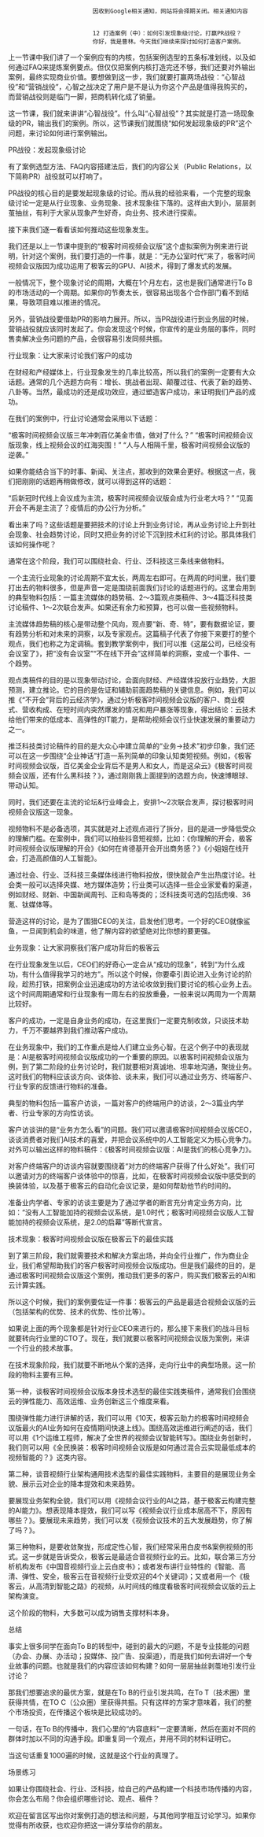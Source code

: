 
                            
                            因收到Google相关通知，网站将会择期关闭。相关通知内容
                            
                            
                            12 打造案例（中）：如何引发现象级讨论，打赢PR战役？
                            你好，我是曹林。今天我们继续来探讨如何打造客户案例。

上一节课中我们讲了一个案例应有的内核，包括案例选型的五条标准划线，以及如何通过FAQ来提炼案例要点。但仅仅把案例内核打造完还不够，我们还要对外输出案例，最终实现商业价值。要想做到这一步，我们就要打赢两场战役：“心智战役”和“营销战役”，心智之战决定了用户是不是认为你这个产品是值得我购买的，而营销战役则是临门一脚，把商机转化成了销量。

这一节课，我们就来讲讲“心智战役”。什么叫“心智战役”？其实就是打造一场现象级的PR，输出我们的案例。所以，这节课我们就围绕“如何发起现象级的PR”这个问题，来讨论如何进行案例输出。

PR战役：发起现象级讨论

有了案例选型方法、FAQ内容搭建法后，我们的内容公关（Public Relations，以下简称PR）战役就可以打响了。

PR战役的核心目的是要发起现象级的讨论。而从我的经验来看，一个完整的现象级讨论一定是从行业现象、业务现象、技术现象往下落的。这样由大到小，层层剥茧抽丝，有利于大家从现象产生好奇，向业务、技术进行探索。



接下来我们逐一看看该如何推动这些现象发生。

我们还是以上一节课中提到的“极客时间视频会议版”这个虚拟案例为例来进行说明，针对这个案例，我们要打造的一件事，就是：“无办公室时代”来了，极客时间视频会议版因为成功运用了极客云的GPU、AI技术，得到了爆发式的发展。

一般情况下，整个现象讨论的周期，大概在1个月左右，这也是我们通常进行To B的市场活动的一个周期。如果你的节奏太长，很容易出现各个合作部门看不到结果，导致项目难以推进的情况。



另外，营销战役要借助PR的影响力展开。所以，当PR战役进行到业务层的时候，营销战役就应该同时发起了。你会发现这个时候，你宣传的是业务层的事件，同时售卖解决业务问题的产品，会很容易引发同频共振。

行业现象：让大家来讨论我们客户的成功

在财经和产经媒体上，行业现象发生的几率比较高，所以我们的案例一定要有大众话题。通常的几个选题方向有：增长、挑战者出现、颠覆过往、代表了新的趋势、八卦等。当然，最成功的还是成功效应，通过塑造客户成功，来证明我们产品的成功。

在我们的案例中，行业讨论通常会采用以下话题：


“极客时间视频会议版三年冲刺百亿美金市值，做对了什么？”
“极客时间视频会议版现象，线上视频会议的红海突围！”
“人与人相隔千里，极客时间视频会议版的逆袭。”


如果你能结合当下的时事、新闻、关注点，那收到的效果会更好。根据这一点，我们把刚刚的话题再稍做修改，就可以得到这样的话题：


“后新冠时代线上会议成为主流，极客时间视频会议版会成为行业老大吗？”
“见面开会不再是主流了？疫情后的办公行为分析。”


看出来了吗？这些话题是要把技术的讨论上升到业务讨论，再从业务讨论上升到社会现象、社会趋势讨论，同时又把业务的讨论下沉到技术红利的讨论。那具体我们该如何操作呢？

通常在这个阶段，我们可以围绕社会、行业、泛科技这三条线来做物料。

一个主流行业现象的讨论周期不宜太长，两周左右即可。在两周的时间里，我们要打出去的物料很多，但是声音一定是围绕前面我们讨论的话题进行的。这里会用到的典型物料包括：一篇主流媒体的趋势稿、2～3篇观点类稿件、3～4篇泛科技类讨论稿件、1～2次联合发声。如果还有余力和预算，也可以做一些视频物料。

主流媒体趋势稿的核心是带动整个风向，观点要“新、奇、特”，要有数据论证，要有趋势分析和对未来的洞察，以及专家观点。这篇稿子代表了你接下来要打的整个观点，我们也称之为定调稿。套到教学案例中，我们可以推《这届公司，已经没有会议室了》，把“没有会议室”“不在线下开会”这样简单的洞察，变成一个事件、一个趋势。

观点类稿件的目的是以现象带动讨论，会面向财经、产经媒体投放行业趋势，大胆预测，建立推论。它的目的是佐证和辅助前面趋势稿的关键信息。例如，我们可以推《“不开会”背后的云经济学》，通过分析极客时间视频会议版的客户、商业模式、营收构成、在短时间内突然爆发的情况和用户暴涨等现象，得出结论：云技术给他们带来的低成本、高弹性的IT能力，是帮助视频会议行业快速发展的重要动力之一。

推泛科技类讨论稿件的目的是大众心中建立简单的“业务→技术”初步印象，我们还可以在这一步围绕“企业神话”打造一系列简单的印象认知类短视频。例如，《极客时间视频会议版，百亿美金企业背后不是男人和女人，而是这朵云》《极客时间视频会议版，还有什么黑科技？》，通过刚刚我上面提到的选题方向，快速博眼球、带动认知。

同时，我们还要在主流的论坛&行业峰会上，安排1～2次联合发声，探讨极客时间视频会议版这一现象。

视频物料不是必备选项，其实就是对上述观点进行了拆分，目的是进一步降低受众的理解门槛。在案例中，我们可以拍些抖音短视频，比如：《你理解的开会，极客时间视频会议版理解的开会》《如何在肯德基开会开出商务感？》《小姐姐在线开会，打造高颜值的人工智能》。

通过社会、行业、泛科技三条媒体线进行物料投放，很快就会产生出热度讨论。社会类一般可以选择央媒、地方媒体造势；行业类可以选择一些企业家爱看的渠道，例如财经、财新、中国新闻周刊、正和岛等类的；泛科技类可选的包括虎嗅、36氪、钛媒体等。

营造这样的讨论，是为了围猎CEO的关注，启发他们思考。一个好的CEO就像鲨鱼，一旦闻到机会的味道，他了解内容的欲望绝对比你想的要更强。

业务现象：让大家洞察我们客户成功背后的极客云

在行业现象发生以后，CEO们的好奇心一定会从“成功的现象”，转到“为什么成功，有什么值得我学习的地方”。所以这个时候，你要牵引舆论进入业务讨论的阶段，趁热打铁，把案例企业迅速成功的方法论收敛到我们要讨论的核心业务上去。这个时间周期通常和行业现象有一周左右的投放重叠，一般来说以两周为一个周期比较好。

客户的成功，一定是自身业务的成功，在这里我们一定要克制收敛，只谈技术助力，千万不要越界到我们推动客户成功。

在业务现象中，我们的工作重点是给人们建立业务心智。在这个例子中的表现就是：AI是极客时间视频会议版成功的一个重要的原因。以极客时间视频会议版为例，到了第二阶段的业务讨论时，我们就要相对真诚地、坦率地沟通，聚拢业务。这时我们的物料应该谈方向、谈体验、谈未来，我们可以通过业务方、终端客户、行业专家的反馈进行物料的准备。

典型的物料包括一篇客户访谈，一篇对客户的终端用户的访谈，2～3篇业内学者、行业专家的方向性访谈。

客户访谈讲的是“业务方怎么看”的问题。我们可以邀请极客时间视频会议版CEO，谈谈消费者对我们AI技术的喜爱，并把会议系统中的人工智能定义为核心竞争力。对外可以输出这样的物料稿件：《极客时间视频会议版：AI是我们的核心竞争力》。

对客户终端客户的访谈内容就要围绕着“对方的终端客户获得了什么好处”。我们可以邀请对方的终端客户谈体验中的惊喜，比如，在极客时间视频会议版中感受到的换装体验，以及基于极客云的自动化会议记录，是如何帮助他节约时间的。

准备业内学者、专家的访谈主要是为了通过学者的断言充分肯定业务方向，比如：“没有人工智能加持的视频会议系统，是1.0时代；极客时间视频会议版人工智能加持的视频会议系统，是2.0的启幕”等断代宣言。

技术现象：极客时间视频会议版在极客云下的最佳实践

到了第三阶段，我们就需要技术和解决方案出场，并向全行业推广，作为商业企业，我们希望帮助我们的客户极客时间视频会议版成功。但是我们最终的目的，是通过极客时间视频会议版这个案例，推动我们更多的客户，购买我们极客云的AI和云计算实践。

所以这个时候，我们的案例要佐证一件事：极客云的产品是最适合视频会议版的云（包括架构的优势、技术的优势、性价比等）。

如果说上面的两个现象都是针对行业CEO来进行的，那么接下来我们的战斗目标就要转向行业里的CTO了。现在，我们就要以极客时间视频会议版为案例，来讲一个行业的技术故事。

在技术现象阶段，我们就要不断地从个案的选择，走向行业中的典型场景。这一阶段的物料主要有三种。

第一种，谈极客时间视频会议版本身技术选型的最佳实践类稿件，通常我们会围绕云的弹性能力、高效运维、业务创新这三个维度来看。

围绕弹性能力进行讲解的话，我们可以用《10天，极客云助力的极客时间视频会议版最火的AI业务如何在疫情期间快速上线》。围绕高效运维进行阐述的话，我们可以用《1个运维工程师，解决了全世界的视频会议智能转写》。围绕业务创新时，我们则可以用《全民换装：极客时间视频会议版是如何通过混合云实现最低成本的视频智能的？》这类内容。

第二种，谈音视频行业架构通用技术选型的最佳实践物料，主要目的是展现业务全貌、展示云对企业的降本提效和未来趋势。

要展现业务架构全貌，我们可以用《视频会议行业的AI之路，基于极客云构建完整的AI能力》。想表现降本提效，我们可以写《视频会议行业成本居高不下，原因有哪些？》。要展现未来趋势，我们可以发《视频会议技术的五大发展趋势，你了解了吗？》。

第三种物料，是要收敛聚拢，形成定性心智，我们经常采用白皮书&案例视频的形式。这一步就是告诉受众，极客云是最适合音视频行业的云。比如，联合第三方分析机构发布《中国音视频行业上云白皮书》；或者发布讲行业特性的《智能、高清、弹性、安全，极客云在音视频行业受欢迎的4个关键词》；又或者用一个《极客云，从高清到智能之路》的视频，从时间线的维度看极客时间视频会议版的云上架构演变。

这个阶段的物料，大多数可以成为销售支撑材料本身。

总结

事实上很多同学在面向To B的转型中，碰到的最大的问题，不是专业技能的问题（办会、办展、办活动；投媒体、投广告、投渠道），而是我们如何去讲好一个专业故事的问题。也就是我们的内容应该如何构建？如何一层层抽丝剥茧地引发行业讨论？

那我们想要追求的最优方案，就是在To B的行业引发共鸣，在To T（技术圈）里获得共情，在TO C（公众圈）里获得共振。只有这样的方案才意味着，我们的整个市场投资，在传播这个板块是比较成功的。

一句话，在To B的传播中，我们心里的“内容底料”一定要清晰，然后在面对不同的群体时加以不同的沟通手段。即重复同一个观点，并用不同的材料证明它。

当这句话重复1000遍的时候，这就是这个行业的真理了。

场景练习

如果让你围绕社会、行业、泛科技，给自己的产品构建一个科技市场传播的内容，你会怎么布局？你会组织哪些讨论、观点、稿件？

欢迎在留言区写出你对案例打造的想法和问题，与其他同学相互讨论学习。如果你觉得有所收获，也欢迎你把这一讲分享给你的朋友。

                        
                        
                            